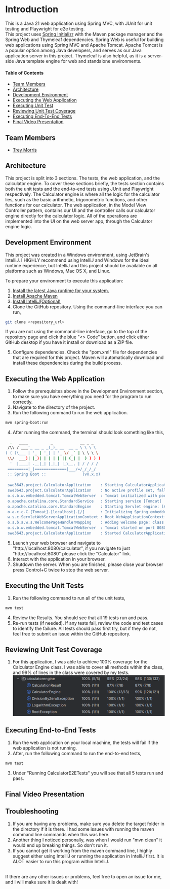 # Introduction
This is a Java 21 web application using Spring MVC, with JUnit for unit testing and Playwright for e2e testing. 
<br/>
This project uses [Spring Initializr](https://start.spring.io/) with the Maven package manager and the Spring Web and Thymeleaf dependencies. Spring Web is useful for building web applications using Spring MVC and Apache Tomcat. Apache Tomcat is a popular option among Java developers, and serves as our Java application server in this project. Thymeleaf is also helpful, as it is a server-side Java template engine for web and standalone environments.


#### Table of Contents
- [Team Members](#team-members)
- [Architecture](#architecture)
- [Development Environment](#development-environment)
- [Executing the Web Application](#executing-the-web-application)
- [Executing Unit Test](#executing-the-unit-tests)
- [Reviewing Unit Test Coverage](#reviewing-unit-test-coverage)
- [Executing End-To-End Tests](#executing-end-to-end-tests)
- [Final Video Presentation](#final-video-presentation)


## Team Members
- [Trey Morris](https://github.com/TreyBMorris)

## Architecture
This project is split into 3 sections. The tests, the web application, and the calculator engine. To cover these sections briefly, the tests section contains both the unit tests and the end-to-end tests using JUnit and Playwright respectively. The Calculator engine is where all the logic for the calculator lies, such as the basic arithmetic, trigonometric functions, and other functions for our calculator. The web application, in the Model View Controller pattern, contains our UI and the controller calls our calculator engine directly for the calculator logic. All of the operations are implemented into the UI on the web server app, through the Calculator engine logic. 

## Development Environment
This project was created in a Windows environment, using JetBrain's IntelliJ. I HIGHLY recommend using IntelliJ and Windows for the ideal runtime experience, but IntelliJ and this project should be available on all platforms such as Windows, Mac OS X, and Linux.

To prepare your environment to execute this application:
1. [Install the latest Java runtime for your system.](https://www.java.com/en/download/manual.jsp)
2. [Install Apache Maven](https://maven.apache.org/install.html)
3. [Install IntelliJ(Optional)](https://www.jetbrains.com/idea/?var=1)
4. Clone the GitHub repository. Using the command-line interface you can run,
```bash
git clone <repository_url>
```
If you are not using the command-line interface, go to the top of the repository page and click the blue "<> Code" button, and click either GitHub desktop if you have it install or download as a ZIP file.

5. Configure dependencies. Check the "pom.xml" file for dependencies that are required for this project. Maven will automatically download and install these dependencies during the build process. 

## Executing the Web Application
1. Follow the prerequisites above in the Development Environment section, to make sure you have everything you need for the program to run correctly.
2. Navigate to the directory of the project.
3. Run the following command to run the web application.
```bash
mvn spring-boot:run
```


4. After running the command, the terminal should look something like this,
```bash
  .   ____          _            __ _ _
 /\\ / ___'_ __ _ _(_)_ __  __ _ \ \ \ \
( ( )\___ | '_ | '_| | '_ \/ _` | \ \ \ \
 \\/  ___)| |_)| | | | | || (_| |  ) ) ) )
  '  |____| .__|_| |_|_| |_\__, | / / / /
 =========|_|==============|___/=/_/_/_/
 :: Spring Boot ::                (vX.x.x)

 swe3643.project.CalculatorApplication    : Starting CalculatorApplication using Java 21.0.1 with PID #####
 swe3643.project.CalculatorApplication    : No active profile set, falling back to 1 default profile: "default"
 o.s.b.w.embedded.tomcat.TomcatWebServer  : Tomcat initialized with port 8080 (http)
 o.apache.catalina.core.StandardService   : Starting service [Tomcat]
 o.apache.catalina.core.StandardEngine    : Starting Servlet engine: [Apache Tomcat/10.1.18]
 o.a.c.c.C.[Tomcat].[localhost].[/]       : Initializing Spring embedded WebApplicationContext
 w.s.c.ServletWebServerApplicationContext : Root WebApplicationContext: initialization completed in 918 ms
 o.s.b.a.w.s.WelcomePageHandlerMapping    : Adding welcome page: class path resource [static/index.html]
 o.s.b.w.embedded.tomcat.TomcatWebServer  : Tomcat started on port 8080 (http) with context path ''
 swe3643.project.CalculatorApplication    : Started CalculatorApplication in 1.77 seconds (process running for 2.41)
```

5. Launch your web browser and navigate to "http://localhost:8080/calculator", if you navigate to just "http://localhost:8080" please click the "Calculator" link.
6. Interact with the application in your browser.
7. Shutdown the server. When you are finished, please close your browser press Control+C twice to stop the web server.
## Executing the Unit Tests
1. Run the following command to run all of the unit tests,
```bash
mvn test
```

4. Review the Results. You should see that all 19 tests run and pass.
5. Re-run tests (if needed). If any tests fail, review the code and test cases to identify the failure. All tests should pass first try, but if they do not, feel free to submit an issue within the GitHub repository.
## Reviewing Unit Test Coverage
1. For this application, I was able to achieve 100% coverage for the Calculator Engine class. I was able to cover all methods within the class, and 99% of lines in the class were covered by my tests.
![Coverage Image](image.png)
## Executing End-to-End Tests
1. Run the web application on your local machine, the tests will fail if the web application is not running. 
2. After, run the following command to run the end-to-end tests,
```bash
mvn test
```

3. Under "Running CalculatorE2ETests" you will see that all 5 tests run and pass. 
## Final Video Presentation 

## Troubleshooting
1. If you are having any problems, make sure you delete the target folder in the directory if it is there. I had some issues with running the maven command line commands when this was here. 
2. Another thing I noticed personally, was when I would run "mvn clean" it would end up breaking things. So don't run it.
3. If you cannot get it working from the maven command line, I highly suggest either using IntelliJ or running the application in IntelliJ first. It is ALOT easier to run this program within IntelliJ.
<br/>
If there are any other issues or problems, feel free to open an issue for me, and I will make sure it is dealt with!